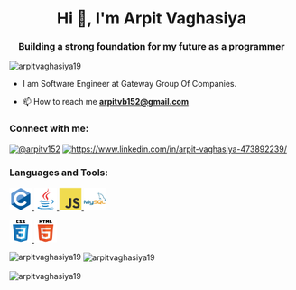 <h1 align="center">Hi 👋, I'm Arpit Vaghasiya</h1>
<h3 align="center">Building a strong foundation for my future as a programmer</h3>

<p align="left"> <img src="https://komarev.com/ghpvc/?username=arpitvaghasiya19&label=Profile%20views&color=0e75b6&style=flat" alt="arpitvaghasiya19" /> </p>

- I am Software Engineer at Gateway Group Of Companies.

- 📫 How to reach me **arpitvb152@gmail.com**

<h3 align="left">Connect with me:</h3>
<p align="left">
<a href="https://twitter.com/@arpitv152" target="blank"><img align="center" src="https://raw.githubusercontent.com/rahuldkjain/github-profile-readme-generator/master/src/images/icons/Social/twitter.svg" alt="@arpitv152" height="30" width="40" /></a>
<a href="[www.linkedin.com/in/arpit-vaghasiya-473892239](https://in.linkedin.com/in/arpit-vaghasiya-473892239)" target="blank"><img align="center" src="https://raw.githubusercontent.com/rahuldkjain/github-profile-readme-generator/master/src/images/icons/Social/linked-in-alt.svg" alt="https://www.linkedin.com/in/arpit-vaghasiya-473892239/" height="30" width="40" /></a>
</p>

<h3 align="left">Languages and Tools:</h3>
<p align="left"> <a href="https://www.cprogramming.com/" target="_blank" rel="noreferrer"> <img src="https://raw.githubusercontent.com/devicons/devicon/master/icons/c/c-original.svg" alt="c" width="40" height="40"/> </a> <a href="https://www.java.com" target="_blank" rel="noreferrer"> <img src="https://raw.githubusercontent.com/devicons/devicon/master/icons/java/java-original.svg" alt="java" width="40" height="40"/> </a> <a href="https://developer.mozilla.org/en-US/docs/Web/JavaScript" target="_blank" rel="noreferrer"> <img src="https://raw.githubusercontent.com/devicons/devicon/master/icons/javascript/javascript-original.svg" alt="javascript" width="40" height="40"/> </a> <a href="https://www.mysql.com/" target="_blank" rel="noreferrer"> <img src="https://raw.githubusercontent.com/devicons/devicon/master/icons/mysql/mysql-original-wordmark.svg" alt="mysql" width="40" height="40"/> </a> </p><a href="https://www.w3schools.com/css/" target="_blank" rel="noreferrer"> <img src="https://raw.githubusercontent.com/devicons/devicon/master/icons/css3/css3-original-wordmark.svg" alt="css3" width="40" height="40"/> </a> <a href="https://www.w3.org/html/" target="_blank" rel="noreferrer"> <img src="https://raw.githubusercontent.com/devicons/devicon/master/icons/html5/html5-original-wordmark.svg" alt="html5" width="40" height="40"/> </a> 

<p><img align="left" src="https://github-readme-stats.vercel.app/api/top-langs?username=arpitvaghasiya19&show_icons=true&locale=en&layout=compact" alt="arpitvaghasiya19" /></p>

<p>&nbsp;<img align="center" src="https://github-readme-stats.vercel.app/api?username=arpitvaghasiya19&show_icons=true&locale=en" alt="arpitvaghasiya19" /></p>

<p><img align="center" src="https://github-readme-streak-stats.herokuapp.com/?user=arpitvaghasiya19&" alt="arpitvaghasiya19" /></p>
